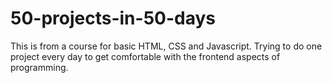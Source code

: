 # 50-projects-in-50-days

This is from a course for basic HTML, CSS and Javascript. Trying to do one project every day to get comfortable with the frontend aspects of programming.
